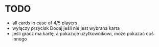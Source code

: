 # TODO

- all cards in case of 4/5 players
- wyłączy przycisk Dodaj jeśli nie jest wybrana karta
- jeśli gracz ma kartę, a pokazuje użytkownikowi, może pokazać coś innego
